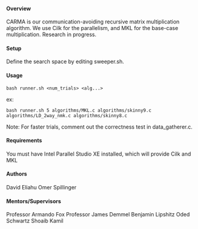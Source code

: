 #### Overview
CARMA is our communication-avoiding recursive matrix multiplication algorithm. We use Cilk for the parallelism, and MKL for the base-case multiplication. Research in progress.

#### Setup
Define the search space by editing sweeper.sh.

#### Usage
```
bash runner.sh <num_trials> <alg...>
```
ex:
```
bash runner.sh 5 algorithms/MKL.c algorithms/skinny9.c algorithms/LD_2way_nmk.c algorithms/skinny8.c
```

Note: For faster trials, comment out the correctness test in data_gatherer.c.

#### Requirements
You must have Intel Parallel Studio XE installed, which will provide Cilk and MKL

#### Authors
David Eliahu
Omer Spillinger

#### Mentors/Supervisors
Professor Armando Fox
Professor James Demmel
Benjamin Lipshitz
Oded Schwartz
Shoaib Kamil

